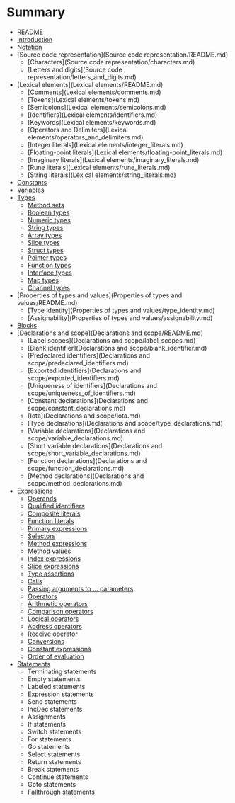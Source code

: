 # Summary

* [README](README.md)
* [Introduction](Introduction/README.md)
* [Notation](Notation/README.md)
* [Source code representation](Source code representation/README.md)
   * [Characters](Source code representation/characters.md)
   * [Letters and digits](Source code representation/letters_and_digits.md)
* [Lexical elements](Lexical elements/README.md)
   * [Comments](Lexical elements/comments.md)
   * [Tokens](Lexical elements/tokens.md)
   * [Semicolons](Lexical elements/semicolons.md)
   * [Identifiers](Lexical elements/identifiers.md)
   * [Keywords](Lexical elements/keywords.md)
   * [Operators and Delimiters](Lexical elements/operators_and_delimiters.md)
   * [Integer literals](Lexical elements/integer_literals.md)
   * [Floating-point literals](Lexical elements/floating-point_literals.md)
   * [Imaginary literals](Lexical elements/imaginary_literals.md)
   * [Rune literals](Lexical elements/rune_literals.md)
   * [String literals](Lexical elements/string_literals.md)
* [Constants](Constatns/README.md)
* [Variables](Variables/README.md)
* [Types](Types/README.md)
   * [Method sets](Types/method_sets.md)
   * [Boolean types](Types/boolean_types.md)
   * [Numeric types](Types/numeric_types.md)
   * [String types](Types/string_types.md)
   * [Array types](Types/array_types.md)
   * [Slice types](Types/slice_types.md)
   * [Struct types](Types/struct_types.md)
   * [Pointer types](Types/pointer_types.md)
   * [Function types](Types/function_types.md)
   * [Interface types](Types/interface_types.md)
   * [Map types](Types/map_types.md)
   * [Channel types](Types/channel_types.md)
* [Properties of types and values](Properties of types and values/README.md)
   * [Type identity](Properties of types and values/type_identity.md)
   * [Assignability](Properties of types and values/assignability.md)
* [Blocks](Blocks/README.md)
* [Declarations and scope](Declarations and scope/README.md)
   * [Label scopes](Declarations and scope/label_scopes.md)
   * [Blank identifier](Declarations and scope/blank_identifier.md)
   * [Predeclared identifiers](Declarations and scope/predeclared_identifiers.md)
   * [Exported identifiers](Declarations and scope/exported_identifiers.md)
   * [Uniqueness of identifiers](Declarations and scope/uniqueness_of_identifiers.md)
   * [Constant declarations](Declarations and scope/constant_declarations.md)
   * [Iota](Declarations and scope/iota.md)
   * [Type declarations](Declarations and scope/type_declarations.md)
   * [Variable declarations](Declarations and scope/variable_declarations.md)
   * [Short variable declarations](Declarations and scope/short_variable_declarations.md)
   * [Function declarations](Declarations and scope/function_declarations.md)
   * [Method declarations](Declarations and scope/method_declarations.md)
* [Expressions](Expressions/README.md)
   * [Operands](Expressions/operands.md)
   * [Qualified identifiers](Expressions/qualified_identifiers.md)
   * [Composite literals](Expressions/composite_literals.md)
   * [Function literals](Expressions/function_literals.md)
   * [Primary expressions](Expressions/primary_expressions.md)
   * [Selectors](Expressions/selectors.md)
   * [Method expressions](Expressions/method_expressions.md)
   * [Method values](Expressions/method_values.md)
   * [Index expressions](Expressions/index_expressions.md)
   * [Slice expressions](Expressions/slice_expressions.md)
   * [Type assertions](Expressions/type_assertions.md)
   * [Calls](Expressions/calls.md)
   * [Passing arguments to ... parameters](Expressions/passing_arguments_to__parameters.md)
   * [Operators](Expressions/operators.md)
   * [Arithmetic operators](Expressions/arithmetic_operators.md)
   * [Comparison operators](Expressions/comparison_operators.md)
   * [Logical operators](Expressions/logical_operators.md)
   * [Address operators](Expressions/address_operators.md)
   * [Receive operator](Expressions/receive_operator.md)
   * [Conversions](Expressions/conversions.md)
   * [Constant expressions](Expressions/constant_expressions.md)
   * [Order of evaluation](Expressions/order_of_evaluation.md)
* [Statements](Statements/README.md)
   * Terminating statements
   * Empty statements
   * Labeled statements
   * Expression statements
   * Send statements
   * IncDec statements
   * Assignments
   * If statements
   * Switch statements
   * For statements
   * Go statements
   * Select statements
   * Return statements
   * Break statements
   * Continue statements
   * Goto statements
   * Fallthrough statements

